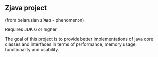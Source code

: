 ## Zjava project
(from belarusian *з'ява* - phenomenon)

   Requires JDK 6 or higher
   
   The goal of this project is to provide better implementations of java core classes and interfaces in terms of performance, memory usage, functionality and usability.
